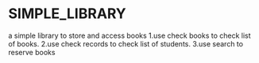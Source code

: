 # SIMPLE_LIBRARY
a simple library to store and access books
1.use check books to check list of books.
2.use check records to check list of students.
3.use search to reserve books 
